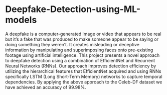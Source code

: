 # Deepfake-Detection-using-ML-models

A deepfake is a computer-generated image or video
that appears to be real but it’s a fake that was produced to make
someone appear to be saying or doing something they weren’t.
It creates misleading or deceptive information by manipulating
and superimposing faces onto pre-existing footage using artificial
intelligence. This project presents a novel approach to deepfake detection using a combination of EfficientNet and Recurrent Neural
Networks (RNNs). Our approach improves detection efficiency
by utilizing the hierarchical features that EfficientNet acquired
and using RNNs specifically LSTM (Long Short-Term Memory)
networks to capture temporal dependencies. By applying the
above approach to the Celeb-DF dataset we have achieved an
accuracy of 99.98%.
